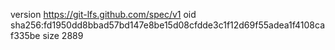 version https://git-lfs.github.com/spec/v1
oid sha256:fd1950dd8bbad57bd147e8be15d08cfdde3c1f12d69f55adea1f4108caf335be
size 2889
